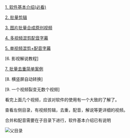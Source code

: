 

[1. 软件基本介绍(必看)](https://www.bilibili.com/video/BV1qv411C7rp/)

[2. 批量剪辑](https://www.bilibili.com/video/BV1mK4y1a7A6/)

[3. 图片批量合成原创视频](https://www.bilibili.com/video/BV11p4y1a7oy/)

[4. 多视频混剪配音字幕](https://www.bilibili.com/video/BV1p5411j7pJ/)

[5. 单视频混剪+配音字幕](https://www.bilibili.com/video/BV1sp4y1a7Qk/)

[6. 影视解说教程]

[7. 批量去重简单案例](https://www.bilibili.com/video/BV1rt4y1i7hC/)

[8. 横竖屏自动转换]

[9. 一个视频裂变无数个视频]


看完上面几个视频，应该对软件的使用有一个大致的了解了。

查看左侧目录，有视频剪辑，去重，配音，解说等更详细的视频。



合并和配音需要在子目录下进行，软件基本介绍已有说明

![父目录](https://images.gitee.com/uploads/images/2020/0922/213758_7ec69574_1093073.png "屏幕截图.png")
